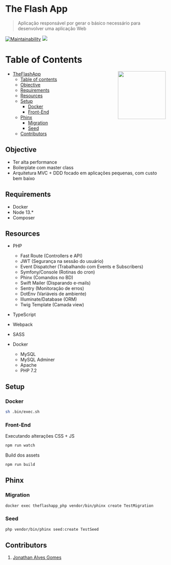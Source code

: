 # The Flash App
> Aplicação responsável por gerar o básico necessário para desenvolver uma aplicação Web

[![Maintainability](https://api.codeclimate.com/v1/badges/ab4f2041a09a3434a3a2/maintainability)](https://codeclimate.com/github/jonathangomes17/php-the-flash-app/maintainability)
<a href="https://codeclimate.com/github/jonathangomes17/php-the-flash-app/test_coverage"><img src="https://api.codeclimate.com/v1/badges/ab4f2041a09a3434a3a2/test_coverage" /></a>

__Table of Contents__
=====================

<img align="right" srcset="https://i.imgur.com/qJmbQPo.jpeg, https://i.imgur.com/qJmbQPo.jpeg 1.5x, https://i.imgur.com/qJmbQPo.jpeg 2x" src="https://i.imgur.com/qJmbQPo.jpeg" width="150px;" />

<!--ts-->
* [TheFlashApp](#the-flash-app)
    * [Table of contents](#table-of-contents)
    * [Objective](#objective)
    * [Requirements](#requirements)
    * [Resources](#resources)
    * [Setup](#setup)
        * [Docker](#docker)
        * [Front-End](#front-end)
    * [Phinx](#phinx)
        * [Migration](#migration)
        * [Seed](#seed)
    * [Contributors](#contributors)
<!--te-->

## Objective

- Ter alta performance
- Boilerplate com master class
- Arquitetura MVC + DDD focado em aplicações pequenas, com custo bem baixo

## Requirements

* Docker
* Node 13.*
* Composer


## Resources

- PHP
  
  - Fast Route (Controllers e API)
  - JWT (Segurança na sessão do usuário)
  - Event Dispatcher (Trabalhando com Events e Subscribers)
  - Symfony/Console (Rotinas do cron)
  - Phinx (Comandos no BD)
  - Swift Mailer (Disparando e-mails)
  - Sentry (Monitoração de erros)
  - DotEnv (Variáveis de ambiente)
  - Illuminate/Database (ORM)
  - Twig Template (Camada view)

- TypeScript
- Webpack
- SASS
- Docker

  - MySQL
  - MySQL Adminer
  - Apache
  - PHP 7.2

## Setup

### Docker
```bash
sh .bin/exec.sh
```

### Front-End

Executando alterações CSS + JS 
```bash
npm run watch
```

Build dos assets
```bash
npm run build
```

## Phinx

### Migration

```bash
docker exec theflashapp_php vendor/bin/phinx create TestMigration
```

### Seed

```bash
php vendor/bin/phinx seed:create TestSeed
```

## Contributors

1. [Jonathan Alves Gomes](https://github.com/jonathangomes17)
